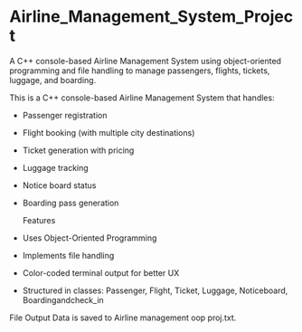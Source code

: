 # Airline_Management_System_Project
A C++ console-based Airline Management System using object-oriented programming and file handling to manage passengers, flights, tickets, luggage, and boarding.

This is a C++ console-based Airline Management System that handles:
- Passenger registration
- Flight booking (with multiple city destinations)
- Ticket generation with pricing
- Luggage tracking
- Notice board status
- Boarding pass generation

  Features
- Uses Object-Oriented Programming
- Implements file handling
- Color-coded terminal output for better UX
- Structured in classes: Passenger, Flight, Ticket, Luggage, Noticeboard, Boardingandcheck_in

File Output
Data is saved to Airline management oop proj.txt.
